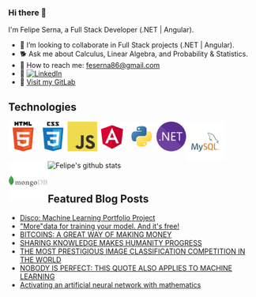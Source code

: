 ### Hi there 👋
I'm Felipe Serna, a Full Stack Developer (.NET | Angular).

[1]: https://www.linkedin.com/in/felipesernabarbosa/

- 🐶 I’m looking to collaborate in Full Stack projects (.NET | Angular).
- 🐕 Ask me about Calculus, Linear Algebra, and Probability & Statistics.
- :bear: How to reach me: feserna86@gmail.com<br>
- :wolf: [![LinkedIn](https://img.shields.io/badge/linkedin-%230077B5.svg?&style=for-the-badge&logo=linkedin&logoColor=white)][1]
- :elephant: [Visit my GitLab](https://gitlab.com/felipeserna)

## Technologies
<img align="left" alt="HTML" width="60px" src="https://raw.githubusercontent.com/github/explore/80688e429a7d4ef2fca1e82350fe8e3517d3494d/topics/html/html.png" />
<img align="left" alt="CSS" width="60px" src="https://raw.githubusercontent.com/github/explore/80688e429a7d4ef2fca1e82350fe8e3517d3494d/topics/css/css.png" />
<img align="left" alt="JavaScript" width="60px" src="https://raw.githubusercontent.com/github/explore/80688e429a7d4ef2fca1e82350fe8e3517d3494d/topics/javascript/javascript.png" />
<img align="left" alt="Angular" width="60px" src="https://raw.githubusercontent.com/github/explore/80688e429a7d4ef2fca1e82350fe8e3517d3494d/topics/angular/angular.png" />
<img align="left" alt="Python" width="60px" src="https://raw.githubusercontent.com/github/explore/80688e429a7d4ef2fca1e82350fe8e3517d3494d/topics/python/python.png" />
<img align="left" alt="dotnet" width="60px" src="https://raw.githubusercontent.com/github/explore/80688e429a7d4ef2fca1e82350fe8e3517d3494d/topics/dotnet/dotnet.png" />
<img align="left" alt="MySQL" width="80px" src="https://raw.githubusercontent.com/github/explore/80688e429a7d4ef2fca1e82350fe8e3517d3494d/topics/mysql/mysql.png" />
<img align="left" alt="MongoDB" width="80px" src="https://raw.githubusercontent.com/github/explore/80688e429a7d4ef2fca1e82350fe8e3517d3494d/topics/mongodb/mongodb.png" />
<br><br><br>

![Felipe's github stats](https://github-readme-stats.vercel.app/api?username=felipeserna&show_icons=true&theme=tokyonight)
<br><br>
## Featured Blog Posts
* [Disco: Machine Learning Portfolio Project](https://www.linkedin.com/feed/update/urn:li:ugcPost:6844434897453514752?updateEntityUrn=urn%3Ali%3Afs_feedUpdate%3A%28*%2Curn%3Ali%3AugcPost%3A6844434897453514752%29)<br>
* ["More"​ data for training your model. And it's free!](https://www.linkedin.com/feed/update/urn:li:ugcPost:6831030429282275328?updateEntityUrn=urn%3Ali%3Afs_feedUpdate%3A%28*%2Curn%3Ali%3AugcPost%3A6831030429282275328%29)<br>
* [BITCOINS: A GREAT WAY OF MAKING MONEY](https://www.linkedin.com/feed/update/urn:li:ugcPost:6799461958711050240?updateEntityUrn=urn%3Ali%3Afs_feedUpdate%3A%28*%2Curn%3Ali%3AugcPost%3A6799461958711050240%29)<br>
* [SHARING KNOWLEDGE MAKES HUMANITY PROGRESS](https://www.linkedin.com/feed/update/urn:li:ugcPost:6768331382394503169?updateEntityUrn=urn%3Ali%3Afs_feedUpdate%3A%28*%2Curn%3Ali%3AugcPost%3A6768331382394503169%29)<br>
* [THE MOST PRESTIGIOUS IMAGE CLASSIFICATION COMPETITION IN THE WORLD](https://www.linkedin.com/feed/update/urn:li:ugcPost:6763318687215702016?updateEntityUrn=urn%3Ali%3Afs_feedUpdate%3A%28*%2Curn%3Ali%3AugcPost%3A6763318687215702016%29)<br>
* [NOBODY IS PERFECT: THIS QUOTE ALSO APPLIES TO MACHINE LEARNING](https://www.linkedin.com/feed/update/urn:li:ugcPost:6758243051967139840?updateEntityUrn=urn%3Ali%3Afs_feedUpdate%3A%28*%2Curn%3Ali%3AugcPost%3A6758243051967139840%29)<br>
* [Activating an artificial neural network with mathematics](https://www.linkedin.com/feed/update/urn:li:ugcPost:6752022891623157760?updateEntityUrn=urn%3Ali%3Afs_feedUpdate%3A%28*%2Curn%3Ali%3AugcPost%3A6752022891623157760%29)<br>
